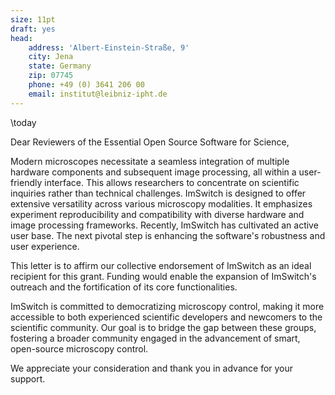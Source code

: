 ```yaml
---
size: 11pt
draft: yes
head:
    address: 'Albert-Einstein-Straße, 9'
    city: Jena
    state: Germany
    zip: 07745
    phone: +49 (0) 3641 206 00
    email: institut@leibniz-ipht.de
---
```


\today


Dear Reviewers of the Essential Open Source Software for Science,

Modern microscopes necessitate a seamless integration of multiple hardware components and subsequent image processing, all within a user-friendly interface. This allows researchers to concentrate on scientific inquiries rather than technical challenges. ImSwitch is designed to offer extensive versatility across various microscopy modalities. It emphasizes experiment reproducibility and compatibility with diverse hardware and image processing frameworks. Recently, ImSwitch has cultivated an active user base. The next pivotal step is enhancing the software's robustness and user experience.

This letter is to affirm our collective endorsement of ImSwitch as an ideal recipient for this grant. Funding would enable the expansion of ImSwitch's outreach and the fortification of its core functionalities.

ImSwitch is committed to democratizing microscopy control, making it more accessible to both experienced scientific developers and newcomers to the scientific community. Our goal is to bridge the gap between these groups, fostering a broader community engaged in the advancement of smart, open-source microscopy control.

We appreciate your consideration and thank you in advance for your support.